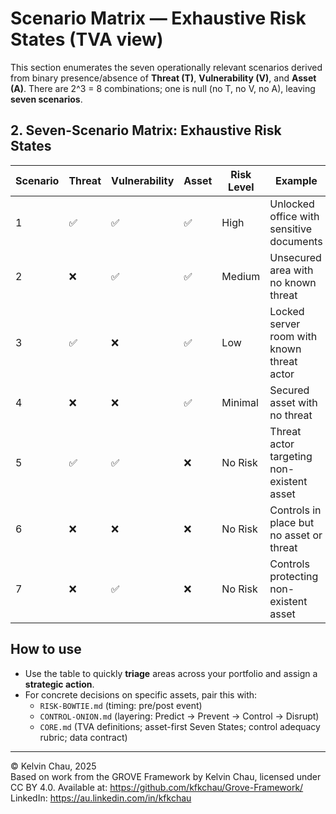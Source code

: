# Scenario Matrix — Exhaustive Risk States (TVA view)

This section enumerates the seven operationally relevant scenarios derived from binary presence/absence of **Threat (T)**, **Vulnerability (V)**, and **Asset (A)**. There are 2^3 = 8 combinations; one is null (no T, no V, no A), leaving **seven scenarios**.

## 2. Seven-Scenario Matrix: Exhaustive Risk States

| Scenario | Threat | Vulnerability | Asset | Risk Level | Example                                | Strategic Action             |
|----------|--------|---------------|-------|------------|----------------------------------------|------------------------------|
| 1        | ✅     | ✅            | ✅    | High       | Unlocked office with sensitive documents | Deploy controls immediately  |
| 2        | ❌     | ✅            | ✅    | Medium     | Unsecured area with no known threat     | Investigate & prepare        |
| 3        | ✅     | ❌            | ✅    | Low        | Locked server room with known threat actor | Maintain vigilance        |
| 4        | ❌     | ❌            | ✅    | Minimal    | Secured asset with no threat            | Monitor for changes          |
| 5        | ✅     | ✅            | ❌    | No Risk    | Threat actor targeting non-existent asset | Maintain threat awareness |
| 6        | ❌     | ❌            | ❌    | No Risk    | Controls in place but no asset or threat | Reassess control necessity |
| 7        | ❌     | ✅            | ❌    | No Risk    | Controls protecting non-existent asset  | Reallocate resources         |

## How to use
- Use the table to quickly **triage** areas across your portfolio and assign a **strategic action**.
- For concrete decisions on specific assets, pair this with:
  - `RISK-BOWTIE.md` (timing: pre/post event)
  - `CONTROL-ONION.md` (layering: Predict → Prevent → Control → Disrupt)
  - `CORE.md` (TVA definitions; asset-first Seven States; control adequacy rubric; data contract)

---

© Kelvin Chau, 2025  
Based on work from the GROVE Framework by Kelvin Chau, licensed under CC BY 4.0. Available at: https://github.com/kfkchau/Grove-Framework/
LinkedIn: https://au.linkedin.com/in/kfkchau
